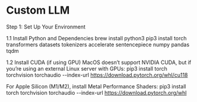 <h1>Custom LLM</h1>
Step 1: Set Up Your Environment

1.1 Install Python and Dependencies
brew install python3
pip3 install torch transformers datasets tokenizers accelerate sentencepiece numpy pandas tqdm

1.2 Install CUDA (if using GPU)
MacOS doesn’t support NVIDIA CUDA, but if you’re using an external Linux server with GPUs:
pip3 install torch torchvision torchaudio --index-url https://download.pytorch.org/whl/cu118

For Apple Silicon (M1/M2), install Metal Performance Shaders:
pip3 install torch torchvision torchaudio --index-url https://download.pytorch.org/whl
